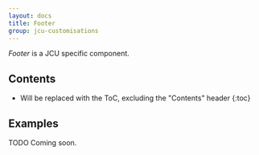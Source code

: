 ```yaml
---
layout: docs
title: Footer
group: jcu-customisations
---
```


*Footer* is a JCU specific component.

## Contents

* Will be replaced with the ToC, excluding the "Contents" header
{:toc}

## Examples

TODO Coming soon.
